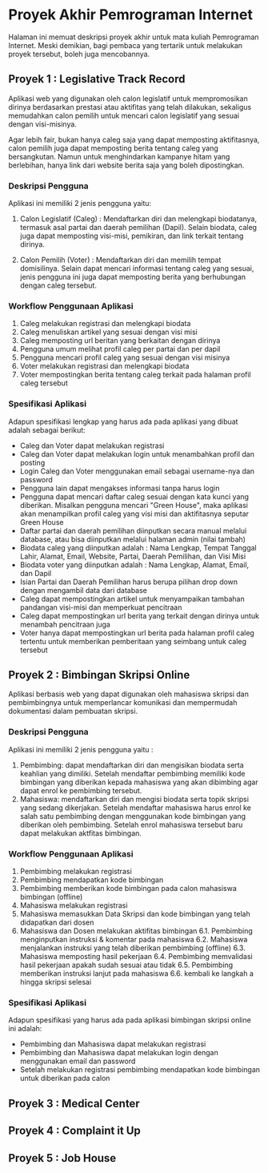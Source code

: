 # Proyek Akhir Pemrograman Internet #

Halaman ini memuat deskripsi proyek akhir untuk mata kuliah Pemrograman Internet.
Meski demikian, bagi pembaca yang tertarik untuk melakukan proyek tersebut, boleh
juga mencobannya.


## Proyek 1 : Legislative Track Record ##

Aplikasi web yang digunakan oleh calon legislatif untuk mempromosikan dirinya
berdasarkan prestasi atau aktifitas yang telah dilakukan, sekaligus memudahkan
calon pemilih untuk mencari calon legislatif yang sesuai dengan visi-misinya.

Agar lebih fair, bukan hanya caleg saja yang dapat memposting aktifitasnya, 
calon pemilih juga dapat memposting berita tentang caleg yang bersangkutan. Namun
untuk menghindarkan kampanye hitam yang berlebihan, hanya link dari website
berita saja yang boleh dipostingkan.

### Deskripsi Pengguna ###

Aplikasi ini memiliki 2 jenis pengguna yaitu:

1. Calon Legislatif (Caleg) : Mendaftarkan diri dan melengkapi biodatanya, termasuk 
	asal partai dan daerah pemilihan (Dapil). Selain biodata, caleg juga dapat
	memposting visi-misi, pemikiran, dan link terkait tentang dirinya.

2. Calon Pemilih (Voter) : Mendaftarkan diri dan memilih tempat domisilinya. Selain
	dapat mencari informasi tentang caleg yang sesuai, jenis pengguna ini juga dapat 
	memposting berita yang berhubungan dengan caleg tersebut.

### Workflow Penggunaan Aplikasi ###

1. Caleg melakukan registrasi dan melengkapi biodata
2. Caleg menuliskan artikel yang sesuai dengan visi misi
3. Caleg memposting url beritan yang berkaitan dengan dirinya
4. Pengguna umum melihat profil caleg per partai dan per dapil
5. Pengguna mencari profil caleg yang sesuai dengan visi misinya
6. Voter melakukan registrasi dan melengkapi biodata
7. Voter mempostingkan berita tentang caleg terkait pada halaman profil caleg tersebut

### Spesifikasi Aplikasi ###

Adapun spesifikasi lengkap yang harus ada pada aplikasi yang dibuat adalah 
sebagai berikut:

- Caleg dan Voter dapat melakukan registrasi
- Caleg dan Voter dapat melakukan login untuk menambahkan profil dan posting
- Login Caleg dan Voter menggunakan email sebagai username-nya dan password
- Pengguna lain dapat mengakses informasi tanpa harus login
- Pengguna dapat mencari daftar caleg sesuai dengan kata kunci yang diberikan.
  Misalkan pengguna mencari "Green House", maka aplikasi akan menampilkan profil
  caleg yang visi misi dan aktifitasnya seputar Green House
- Daftar partai dan daerah pemilihan diinputkan secara manual melalui database, 
  atau bisa diinputkan melalui halaman admin (nilai tambah)
- Biodata caleg yang diinputkan adalah : Nama Lengkap, Tempat Tanggal Lahir, Alamat, 
  Email, Website, Partai, Daerah Pemilihan, dan Visi Misi
- Biodata voter yang diinputkan adalah : Nama Lengkap, Alamat, Email, dan Dapil
- Isian Partai dan Daerah Pemilihan harus berupa pilihan drop down dengan mengambil
  data dari database
- Caleg dapat mempostingkan artikel untuk menyampaikan tambahan pandangan visi-misi
  dan memperkuat pencitraan
- Caleg dapat mempostingkan url berita yang terkait dengan dirinya untuk menambah
  pencitraan juga
- Voter hanya dapat mempostingkan url berita pada halaman profil caleg tertentu untuk
  memberikan pemberitaan yang seimbang untuk caleg tersebut



## Proyek 2 : Bimbingan Skripsi Online ##

Aplikasi berbasis web yang dapat digunakan oleh mahasiswa skripsi dan pembimbingnya
untuk memperlancar komunikasi dan mempermudah dokumentasi dalam pembuatan skripsi.


### Deskripsi Pengguna ###

Aplikasi ini memiliki 2 jenis pengguna yaitu :

1. Pembimbing: dapat mendaftarkan diri dan mengisikan biodata serta keahlian yang dimiliki.
   Setelah mendaftar pembimbing memiliki kode bimbingan yang diberikan kepada mahasiswa yang
   akan dibimbing agar dapat enrol ke pembimbing tersebut.
2. Mahasiswa: mendaftarkan diri dan mengisi biodata serta topik skripsi yang sedang dikerjakan.
   Setelah mendaftar mahasiswa harus enrol ke salah satu pembimbing dengan menggunakan kode
   bimbingan yang diberikan oleh pembimbing. Setelah enrol mahasiswa tersebut baru dapat
   melakukan aktfitas bimbingan.

### Workflow Penggunaan Aplikasi ###

1. Pembimbing melakukan registrasi
2. Pembimbing mendapatkan kode bimbingan
3. Pembimbing memberikan kode bimbingan pada calon mahasiswa bimbingan (offline)
4. Mahasiswa melakukan registrasi
5. Mahasiswa memasukkan Data Skripsi dan kode bimbingan yang telah didapatkan dari dosen
6. Mahasiswa dan Dosen melakukan aktifitas bimbingan
   6.1. Pembimbing menginputkan instruksi & komentar pada mahasiswa
   6.2. Mahasiswa menjalankan instruksi yang telah diberikan pembimbing (offline)
   6.3. Mahasiswa memposting hasil pekerjaan
   6.4. Pembimbing memvalidasi hasil pekerjaan apakah sudah sesuai atau tidak
   6.5. Pembimbing memberikan instruksi lanjut pada mahasiswa
   6.6. kembali ke langkah a hingga skripsi selesai

### Spesifikasi Aplikasi ###

Adapun spesifikasi yang harus ada pada aplikasi bimbingan skripsi online ini adalah:

- Pembimbing dan Mahasiswa dapat melakukan registrasi
- Pembimbing dan Mahasiswa dapat melakukan login dengan menggunakan email dan password
- Setelah melakukan registrasi pembimbing mendapatkan kode bimbingan untuk diberikan
  pada calon


## Proyek 3 : Medical Center ##


## Proyek 4 : Complaint it Up ##


## Proyek 5 : Job House ##
